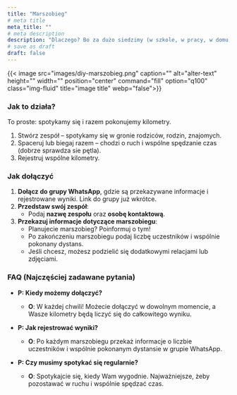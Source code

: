 ```yaml
---
title: "Marszobieg"
# meta title
meta_title: ""
# meta description
description: "Dlaczego? Bo za dużo siedzimy (w szkole, w pracy, w domu) i za mało się znamy."
# save as draft
draft: false
---
```


{{< image src="images/diy-marszobieg.png" caption="" alt="alter-text" height="" width="" position="center" command="fill" option="q100" class="img-fluid" title="image title"  webp="false">}}

### Jak to działa?
To proste: spotykamy się i razem pokonujemy kilometry.

1. Stwórz zespół – spotykamy się w gronie rodziców, rodzin, znajomych.
2. Spaceruj lub biegaj razem – chodzi o ruch i wspólne spędzanie czas (dobrze sprawdza sie pętla).
3. Rejestruj wspólne kilometry.


### Jak dołączyć

1. **Dołącz do grupy WhatsApp**, gdzie są przekazywane informacje i rejestrowane wyniki. Link do grupy już wkrótce.
2. **Przedstaw swój zespół**:
   - Podaj **nazwę zespołu** oraz **osobę kontaktową**.
3. **Przekazuj informacje dotyczące marszobiegu**:
   - Planujecie marszobieg? Poinformuj o tym!
   - Po zakończeniu marszobiegu podaj liczbę uczestników i wspólnie pokonany dystans.
   - Jeśli chcesz, możesz podzielić się dodatkowymi relacjami lub zdjęciami.

### FAQ (Najczęściej zadawane pytania)

- **P: Kiedy możemy dołączyć?**
  - **O**: W każdej chwili! Możecie dołączyć w dowolnym momencie, a Wasze kilometry będą liczyć się do całkowitego wyniku.

- **P: Jak rejestrować wyniki?**
  - **O**: Po każdym marszobiegu przekaż informacje o liczbie uczestników i wspólnie pokonanym dystansie w grupie WhatsApp.

- **P: Czy musimy spotykać się regularnie?**
  - **O**: Spotykajcie się, kiedy Wam wygodnie. Najważniejsze, żeby pozostawać w ruchu i wspólnie spędzać czas.

